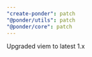 ```yaml
---
"create-ponder": patch
"@ponder/utils": patch
"@ponder/core": patch
---
```


Upgraded viem to latest 1.x
